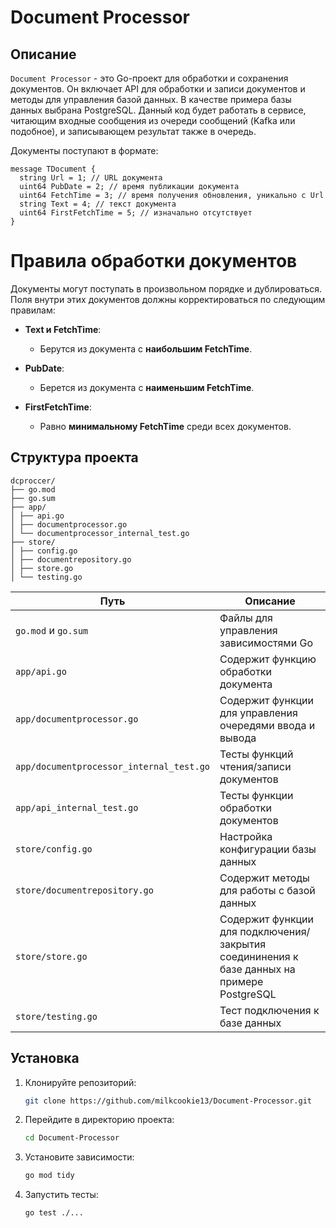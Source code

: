 ﻿# Document Processor

## Описание

`Document Processor` - это Go-проект для обработки и сохранения документов. Он включает API для обработки и записи документов и методы для управления базой данных. 
В качестве примера базы данных выбрана PostgreSQL.
Данный код будет работать в сервисе, читающим входные сообщения из очереди сообщений (Kafka или подобное), и
записывающем результат также в очередь. 

Документы поступают в формате:

```
message TDocument {
  string Url = 1; // URL документа
  uint64 PubDate = 2; // время публикации документа
  uint64 FetchTime = 3; // время получения обновления, уникально с Url
  string Text = 4; // текст документа
  uint64 FirstFetchTime = 5; // изначально отсутствует
}
```

# Правила обработки документов

Документы могут поступать в произвольном порядке и дублироваться. Поля внутри этих документов должны корректироваться по следующим правилам:

- **Text и FetchTime**: 
  - Берутся из документа с **наибольшим FetchTime**.

- **PubDate**:
  - Берется из документа с **наименьшим FetchTime**.

- **FirstFetchTime**:
  - Равно **минимальному FetchTime** среди всех документов.

## Структура проекта

```
dcproccer/
├── go.mod
├── go.sum
├── app/
│ ├── api.go
│ ├── documentprocessor.go
│ └── documentprocessor_internal_test.go
├── store/
│ ├── config.go
│ ├── documentrepository.go
│ ├── store.go
│ └── testing.go
```

| Путь | Описание |
| --- | --- |
| `go.mod` и `go.sum` | Файлы для управления зависимостями Go |
| `app/api.go` | Содержит функцию обработки документа |
| `app/documentprocessor.go` | Содержит функции для управления очередями ввода и вывода |
| `app/documentprocessor_internal_test.go` | Тесты функций чтения/записи документов |
| `app/api_internal_test.go` | Тесты функции обработки документов |
| `store/config.go` | Настройка конфигурации базы данных |
| `store/documentrepository.go` | Содержит методы для работы с базой данных |
| `store/store.go` | Содержит функции для подключения/закрытия соедининения к базе данных на примере PostgreSQL  |
| `store/testing.go` | Тест подключения к базе данных |



## Установка

1. Клонируйте репозиторий:
    ```sh
    git clone https://github.com/milkcookie13/Document-Processor.git
    ```

2. Перейдите в директорию проекта:
    ```sh
    cd Document-Processor
    ```

3. Установите зависимости:
    ```sh
    go mod tidy
    ```
4. Запустить тесты:
   ```sh
   go test ./...
   ```



